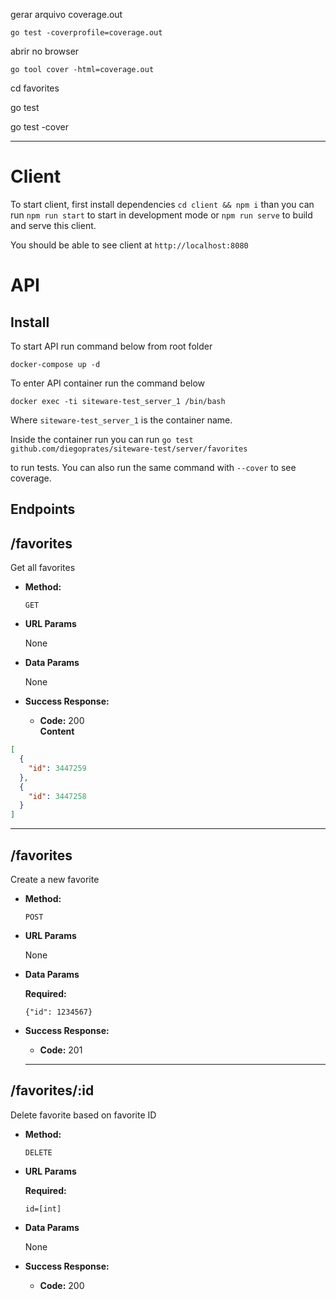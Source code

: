 gerar arquivo coverage.out

`go test -coverprofile=coverage.out`

abrir no browser

`go tool cover -html=coverage.out`

cd favorites

go test

go test -cover

---

# Client

To start client, first install dependencies `cd client && npm i` than you can run `npm run start` to start in development mode or `npm run serve` to build and serve this client.

You should be able to see client at `http://localhost:8080`

# API

## Install

To start API run command below from root folder

`docker-compose up -d`

To enter API container run the command below

`docker exec -ti siteware-test_server_1 /bin/bash`

Where `siteware-test_server_1` is the container name.

Inside the container run you can run `go test github.com/diegoprates/siteware-test/server/favorites`

to run tests. You can also run the same command with `--cover` to see coverage.

## Endpoints

## **/favorites**

Get all favorites

- **Method:**

  `GET`

- **URL Params**

  None

- **Data Params**

  None

- **Success Response:**

  - **Code:** 200 <br />
    **Content**

```json
[
  {
    "id": 3447259
  },
  {
    "id": 3447258
  }
]
```

---

## **/favorites**

Create a new favorite

- **Method:**

  `POST`

- **URL Params**

  None

- **Data Params**

  **Required:**

  `{"id": 1234567}`

- **Success Response:**

  - **Code:** 201 <br />

  ***

## **/favorites/:id**

Delete favorite based on favorite ID

- **Method:**

  `DELETE`

- **URL Params**

  **Required:**

  `id=[int]`

- **Data Params**

  None

- **Success Response:**

  - **Code:** 200 <br />
